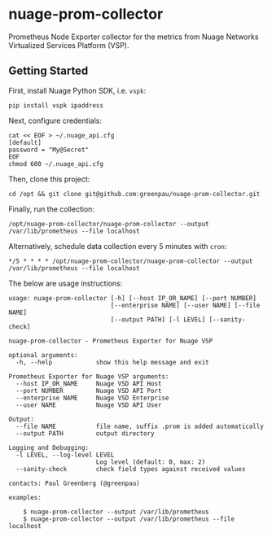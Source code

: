 # nuage-prom-collector

Prometheus Node Exporter collector for the metrics from Nuage Networks
Virtualized Services Platform (VSP).

## Getting Started

First, install Nuage Python SDK, i.e. `vspk`:

```
pip install vspk ipaddress
```

Next, configure credentials:

```
cat << EOF > ~/.nuage_api.cfg
[default]
password = "My@Secret"
EOF
chmod 600 ~/.nuage_api.cfg
```

Then, clone this project:

```
cd /opt && git clone git@github.com:greenpau/nuage-prom-collector.git
```

Finally, run the collection:

```
/opt/nuage-prom-collector/nuage-prom-collector --output /var/lib/prometheus --file localhost
```

Alternatively, schedule data collection every 5 minutes with `cron`:

```
*/5 * * * * /opt/nuage-prom-collector/nuage-prom-collector --output /var/lib/prometheus --file localhost
```

The below are usage instructions:

```
usage: nuage-prom-collector [-h] [--host IP_OR_NAME] [--port NUMBER]
                            [--enterprise NAME] [--user NAME] [--file NAME]
                            [--output PATH] [-l LEVEL] [--sanity-check]

nuage-prom-collector - Prometheus Exporter for Nuage VSP

optional arguments:
  -h, --help            show this help message and exit

Prometheus Exporter for Nuage VSP arguments:
  --host IP_OR_NAME     Nuage VSD API Host
  --port NUMBER         Nuage VSD API Port
  --enterprise NAME     Nuage VSD Enterprise
  --user NAME           Nuage VSD API User

Output:
  --file NAME           file name, suffix .prom is added automatically
  --output PATH         output directory

Logging and Debugging:
  -l LEVEL, --log-level LEVEL
                        Log level (default: 0, max: 2)
  --sanity-check        check field types against received values

contacts: Paul Greenberg (@greenpau)

examples:

    $ nuage-prom-collector --output /var/lib/prometheus
    $ nuage-prom-collector --output /var/lib/prometheus --file localhost
```
